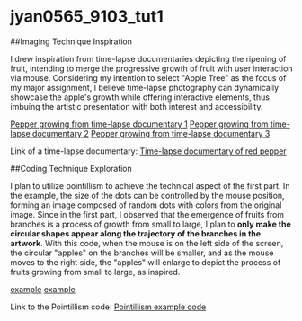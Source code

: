 # jyan0565_9103_tut1
##Imaging Technique Inspiration

I drew inspiration from time-lapse documentaries depicting the ripening of fruit, intending to merge the progressive growth of fruit with user interaction via mouse. Considering my intention to select "Apple Tree" as the focus of my major assignment, I believe time-lapse photography can dynamically showcase the apple's growth while offering interactive elements, thus imbuing the artistic presentation with both interest and accessibility.

[Pepper growing from time-lapse documentary 1](reademeImages\pepper1.png)
[Pepper growing from time-lapse documentary 2](reademeImages\pepper2.png)
[Pepper growing from time-lapse documentary 3](reademeImages\pepper3.png)

Link of a time-lapse documentary:
[Time-lapse documentary of red pepper](https://www.youtube.com/watch?v=UzggoZ3qHVE)

##Coding Technique Exploration

I plan to utilize pointillism to achieve the technical aspect of the first part. In the example, the size of the dots can be controlled by the mouse position, forming an image composed of random dots with colors from the original image. Since in the first part, I observed that the emergence of fruits from branches is a process of growth from small to large, I plan to **only make the circular shapes appear along the trajectory of the branches in the artwork**. With this code, when the mouse is on the left side of the screen, the circular "apples" on the branches will be smaller, and as the mouse moves to the right side, the "apples" will enlarge to depict the process of fruits growing from small to large, as inspired.

[example](reademeImages\code.png)
[example](reademeImages\code2.png)

Link to the Pointillism code:
[Pointillism example code](https://p5js.org/zh-Hans/examples/image-pointillism.html)
